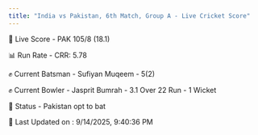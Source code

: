 ```yaml
---
title: "India vs Pakistan, 6th Match, Group A - Live Cricket Score"
---
```


🔴 Live Score - PAK 105/8 (18.1)  

📊 Run Rate - CRR: 5.78  

✊ Current Batsman - Sufiyan Muqeem - 5(2)  

✊ Current Bowler - Jasprit Bumrah - 3.1 Over 22 Run - 1 Wicket  

📑 Status - Pakistan opt to bat

📝 Last Updated on : 9/14/2025, 9:40:36 PM  


